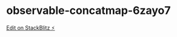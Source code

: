 # observable-concatmap-6zayo7

[Edit on StackBlitz ⚡️](https://stackblitz.com/edit/observable-concatmap-6zayo7)